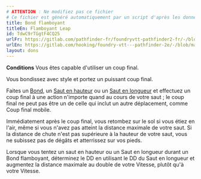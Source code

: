 ```yaml
---
# ATTENTION : Ne modifiez pas ce fichier
# Ce fichier est généré automatiquement par un script d'après les données du module Foundry VTT officiel et de sa traduction
title: Bond flamboyant
titleEn: Flamboyant Leap
id: TdwC9rTGgtF4CQ25
urlFr: https://gitlab.com/pathfinder-fr/foundryvtt-pathfinder2-fr/-/blob/master/data/feats/TdwC9rTGgtF4CQ25.htm
urlEn: https://gitlab.com/hooking/foundry-vtt---pathfinder-2e/-/blob/master/packs/data/feats.db/flamboyant-leap.json
layout: dons
---
```

**Conditions** Vous êtes capable d'utiliser un coup final.

Vous bondissez avec style et portez un puissant coup final.

Faites un [Bond](../actions/bondir.html), un [Saut en hauteur](../actions/sauter-en-hauteur.html) ou un [Saut en longueur](../actions/sauter-en-longueur.html) et effectuez un coup final à une action n'importe quand au cours de votre saut ; le coup final ne peut pas être un de celle qui inclut un autre déplacement, comme Coup final mobile.

Immédiatement après le coup final, vous retombez sur le sol si vous étiez en l'air, même si vous n'avez pas atteint la distance maximale de votre saut. Si la distance de chute n'est pas supérieure à la hauteur de votre saut, vous ne subissez pas de dégâts et atterrissez sur vos pieds.

Lorsque vous tentez un saut en hauteur ou un Saut en longueur durant un Bond flamboyant, déterminez le DD en utilisant le DD du Saut en longueur et augmentez la distance maximale au double de votre Vitesse, plutôt qu'à votre Vitesse.
